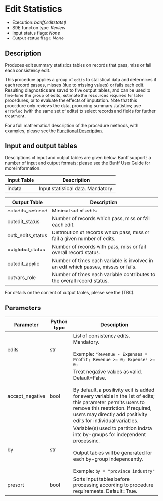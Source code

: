 # Edit Statistics

* Execution: *banff.editstats()*
* SDE function type: *Review*
* Input status flags: *None*
* Output status flags: *None*

## Description

Produces edit summary statistics tables on records that pass, miss or fail each consistency edit.

This procedure applies a group of `edits` to statistical data and determines if each record passes, misses (due to missing values) or fails each edit. Resulting diagnostics are saved to five output tables, and can be used to fine-tune the group of edits, estimate the resources required for later procedures, or to evaluate the effects of imputation. Note that this procedure only reviews the data, producing summary statistics; use `errorloc` (with the same set of edits) to select records and fields for further treatment.

For a full mathematical description of the procedure methods, with examples, please see the [Functional Description](/docs/EN/Banff%20Functional%20Description.pdf).

## Input and output tables

Descriptions of input and output tables are given below. Banff supports a number of input and output formats; please see the Banff User Guide for more information.

| Input Table | Description |
| ----------- | ----------- |
| indata      | Input statistical data. Mandatory. |

| Output Table      | Description                                           |
| ------------------| ----------------------------------------------------- |
| outedits_reduced  | Minimal set of edits.                                 |
| outedit_status    | Number of records which pass, miss or fail each edit. |
| outk_edits_status | Distribution of records which pass, miss or fail a given number of edits.    |
| outglobal_status  | Number of records with pass, miss or fail overall record status.        |
| outedit_applic    | Number of times each variable is involved in an edit which passes, misses or fails. |
| outvars_role      | Number of times each variable contributes to the overall record status. |

For details on the content of output tables, please see the (TBC).

## Parameters

| Parameter       | Python type | Description                 | 
| ----------------| ------------| --------------------------- |
| edits           | str         | List of consistency edits. Mandatory. <br><br> Example: `"Revenue - Expenses = Profit; Revenue >= 0; Expenses >= 0;`        |
| accept_negative | bool        | Treat negative values as valid. Default=False. <br><br> By default, a positivity edit is added for every variable in the list of edits; this parameter permits users to remove this restriction. If required, users may directly add positivity edits for individual variables.  |
| by              | str          | Variable(s) used to partition indata into by-groups for independent processing. <br><br> Output tables will be generated for each by-group independently. <br><br> Example: `by = "province industry"` |
| presort         | bool         | Sorts input tables before processing according to procedure requirements. Default=True. |